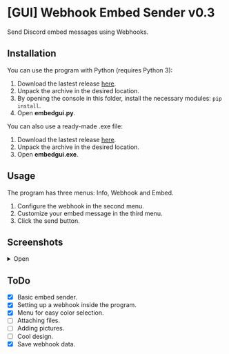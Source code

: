 # [GUI] Webhook Embed Sender v0.3
Send Discord embed messages using Webhooks.

## Installation
You can use the program with Python (requires Python 3):
1. Download the lastest release [here](https://github.com/FrachlitzStudio/GUI-Webhook-Embed-Sender/releases).
2. Unpack the archive in the desired location.
3. By opening the console in this folder, install the necessary modules: `pip install`.
4. Open **embedgui.py**.

You can also use a ready-made .exe file:
1. Download the lastest release [here](https://github.com/FrachlitzStudio/GUI-Webhook-Embed-Sender/releases).
2. Unpack the archive in the desired location.
3. Open **embedgui.exe**.

## Usage
The program has three menus: Info, Webhook and Embed.
1. Configure the webhook in the second menu.
2. Customize your embed message in the third menu.
3. Click the send button.

## Screenshots
<details> 
  <summary>Open</summary>

![webhook menu](https://i.imgur.com/tLBJi8p.png)

![embed menu](https://i.imgur.com/N4f3zZ0.png)
</details>

## ToDo
- [x] Basic embed sender.
- [x] Setting up a webhook inside the program.
- [x] Menu for easy color selection.
- [ ] Attaching files.
- [ ] Adding pictures.
- [ ] Cool design.
- [x] Save webhook data.
